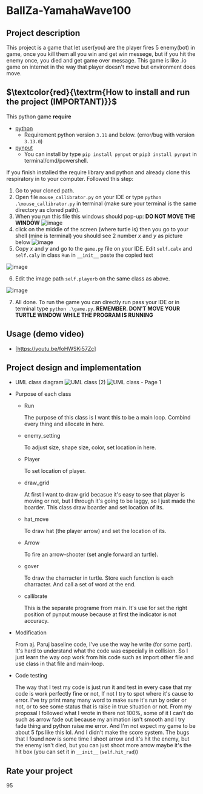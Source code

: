 # BallZa-YamahaWave100
## Project description
This project is a game that let user(you) are the player fires 5 enemy(bot) in game, once you kill them all you win and get win messege, but if you hit the enemy once, you died and get game over message. This game is like .io game on internet in the way that player doesn't move but environment does move.
## $\textcolor{red}{\textrm{How to install and run the project (IMPORTANT)}}$ 
This python game **require** 
- [python](https://www.python.org/)
  - Requirement python version ```3.11``` and below. (error/bug with version ```3.13.0```)
- [pynput](https://pypi.org/project/pynput/)
  - You can install by type ```pip install pynput``` or ```pip3 install pynput``` in terminal/cmd/powershell.

If you finish installed the require library and python and already clone this respiratory in to your computer. Followed this step:
1. Go to your cloned path.
2. Open file ```mouse_callibrator.py``` on your IDE or type ```python .\mouse_callibrator.py``` in terminal (make sure your terminal is the same directory as cloned path).
3. When you run this file this windows should pop-up: **DO NOT MOVE THE WINDOW**
  ![image](https://github.com/user-attachments/assets/f9b56340-f17c-4519-9445-551c09c8d911)
4. click on the middle of the screen (where turtle is) then you go to your shell (mine is terminal) you should see 2 number $x$ and $y$ as picture below
  ![image](https://github.com/user-attachments/assets/8bd3d54c-ab33-47e7-aa50-719c27683a41)
5. Copy $x$ and $y$ and go to the ```game.py``` file on your IDE. Edit ```self.calx``` and ```self.caly``` in class ```Run``` in ```__init__``` paste the copied text

![image](https://github.com/user-attachments/assets/2fc67f2a-f315-4767-8863-5ab0b4b500b6)

6. Edit the image path ```self.playerb``` on the same class as above.
  
![image](https://github.com/user-attachments/assets/8d627383-a515-409d-8ae8-667455ac2f19)

7. All done. To run the game you can directly run pass your IDE or in terminal type ```python .\game.py```. **REMEMBER. DON'T MOVE YOUR TURTLE WINDOW WHILE THE PROGRAM IS RUNNING**

## Usage (demo video)
- [https://youtu.be/foHWSKi57Zc]

## Project design and implementation
- UML class diagram
    ![UML class (2)](https://github.com/user-attachments/assets/95cb51c8-7170-4904-a370-658ceb55a17f)
    ![UML class - Page 1](https://github.com/user-attachments/assets/f792c231-af46-4b5d-8970-daf1ef7eef2b)

- Purpose of each class
  - Run
    
      The purpose of this class is I want this to be a main loop. Combind every thing and allocate in here. 
  - enemy_setting
    
      To adjust size, shape size, color, set location in here.
  - Player
    
      To set location of player.
  - draw_grid
    
      At first I want to draw grid becasue it's easy to see that player is moving or not, but I through it's going to be laggy, so I just made the boarder. This class draw boarder and set location of its.
  - hat_move
    
      To draw hat (the player arrow) and set the location of its.
  - Arrow
    
      To fire an arrow-shooter (set angle forward an turtle).
  - gover
    
      To draw the charracter in turtle. Store each function is each charracter. And call a set of word at the end.
  - callibrate
    
      This is the separate programe from main. It's use for set the right position of pynput mouse because at first the indicator is not accuracy.
- Modification
  
  From aj. Paruj baseline code, I've use the way he write (for some part). It's hard to understand what the code was especially in collision. So I just learn the way oop work from his code such as import other file and use class in that file and main-loop.
- Code testing
  
  The way that I test my code is just run it and test in every case that my code is work perfectly fine or not, If not I try to spot where it's cause to error. I've try print many many word to make sure it's run by order or not, or to see some status that is raise in true situation or not. From my proposal I followed what I wrote in there not 100%, some of it I can't do such as arrow fade out because my animation isn't smooth and I try fade thing and python raise me error. And I'm not expect my game to be about 5 fps like this lol. And I didn't make the score system. The bugs that I found now is some time I shoot arrow and it's hit the enemy, but the enemy isn't died, but you can just shoot more arrow maybe it's the hit box (you can set it in ```__init__``` (```self.hit_rad```))

## Rate your project
95



